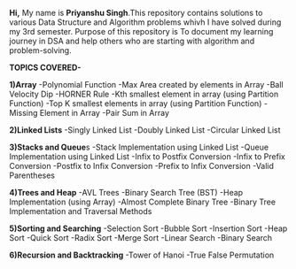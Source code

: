  **Hi,** My name is **Priyanshu Singh**.This repository contains solutions to various Data Structure and Algorithm problems whivh I have solved  during my 3rd semester.
Purpose of this repository is To document my learning journey in DSA and help others who are starting with algorithm and problem-solving.

**TOPICS COVERED-**

**1)Array** -Polynomial Function -Max Area created by elements in Array -Ball Velocity Dip -HORNER Rule -Kth smallest element in array (using Partition Function) -Top K smallest elements in array (using Partition Function) -Missing Element in Array -Pair Sum in Array

**2)Linked Lists** -Singly Linked List -Doubly Linked List -Circular Linked List

**3)Stacks and Queue**s -Stack Implementation using Linked List -Queue Implementation using Linked List -Infix to Postfix Conversion -Infix to Prefix Conversion -Postfix to Infix Conversion -Prefix to Infix Conversion -Valid Parentheses

**4)Trees and Heap** -AVL Trees -Binary Search Tree (BST) -Heap Implementation (using Array) -Almost Complete Binary Tree -Binary Tree Implementation and Traversal Methods

**5)Sorting and Searching** -Selection Sort -Bubble Sort -Insertion Sort -Heap Sort -Quick Sort -Radix Sort -Merge Sort -Linear Search -Binary Search

**6)Recursion and Backtracking** -Tower of Hanoi -True False Permutation 

